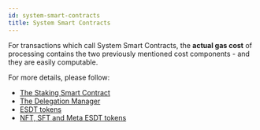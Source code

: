 ```yaml
---
id: system-smart-contracts
title: System Smart Contracts
---
```


For transactions which call System Smart Contracts, the **actual gas cost** of processing contains the two previously mentioned cost components - and they are easily computable.

For more details, please follow:

 - [The Staking Smart Contract](/validators/staking/staking-smart-contract)
 - [The Delegation Manager](/validators/delegation-manager)
 - [ESDT tokens](/tokens/fungible-tokens)
 - [NFT, SFT and Meta ESDT tokens](/tokens/nft-tokens)
 
